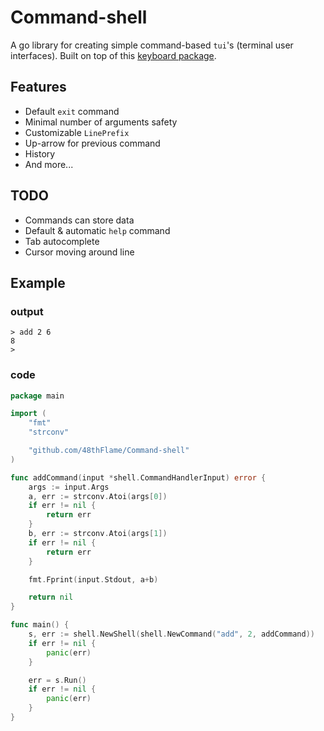 # Command-shell

A go library for creating simple command-based `tui`'s (terminal user interfaces).
Built on top of this [keyboard package](https://github.com/eiannone/keyboard).

## Features

- Default `exit` command
- Minimal number of arguments safety
- Customizable `LinePrefix`
- Up-arrow for previous command
- History
- And more...

## TODO

- Commands can store data
- Default & automatic `help` command
- Tab autocomplete
- Cursor moving around line

## Example

### output

```terminal
> add 2 6
8
>
```

### code

```go
package main

import (
    "fmt"
    "strconv"

    "github.com/48thFlame/Command-shell"
)

func addCommand(input *shell.CommandHandlerInput) error {
    args := input.Args
    a, err := strconv.Atoi(args[0])
    if err != nil {
        return err
    }
    b, err := strconv.Atoi(args[1])
    if err != nil {
        return err
    }

    fmt.Fprint(input.Stdout, a+b)

    return nil
}

func main() {
    s, err := shell.NewShell(shell.NewCommand("add", 2, addCommand))
    if err != nil {
        panic(err)
    }

    err = s.Run()
    if err != nil {
        panic(err)
    }
}
```
